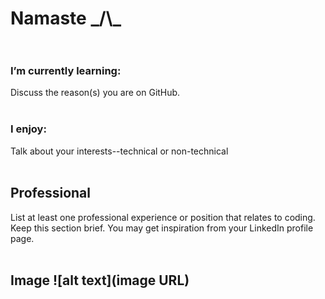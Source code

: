 

# Namaste _/\\\_ <br><br>


### I’m currently learning: 
Discuss the reason(s) you are on GitHub.</br></br>
### I enjoy:
Talk about your interests--technical or non-technical </br></br>
## Professional
List at least one professional experience or position that relates to coding. Keep this section brief. You may get inspiration from your LinkedIn profile page. </br></br>

## Image  ![alt text](image URL)


